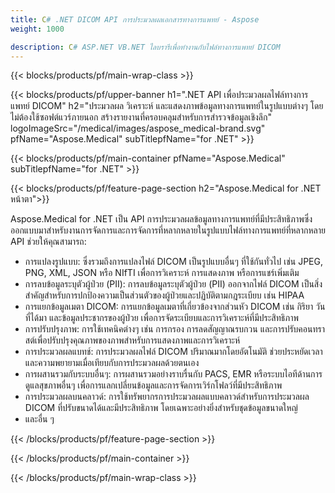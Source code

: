 ```yaml
---
title: C# .NET DICOM API การประมวลผลเอกสารทางการแพทย์ - Aspose 
weight: 1000

description: C# ASP.NET VB.NET ไลบรารีเพื่อทํางานกับไฟล์ทางการแพทย์ DICOM 
---
```


{{< blocks/products/pf/main-wrap-class >}}

{{< blocks/products/pf/upper-banner h1=".NET API เพื่อประมวลผลไฟล์ทางการแพทย์ DICOM" h2="ประมวลผล วิเคราะห์ และแสดงภาพข้อมูลทางการแพทย์ในรูปแบบต่างๆ โดยไม่ต้องใช้ซอฟต์แวร์ภายนอก สร้างรายงานที่ครอบคลุมสําหรับการสํารวจข้อมูลเชิงลึก" logoImageSrc="/medical/images/aspose_medical-brand.svg" pfName="Aspose.Medical" subTitlepfName="for .NET" >}}

{{< blocks/products/pf/main-container pfName="Aspose.Medical" subTitlepfName="for .NET" >}}

{{< blocks/products/pf/feature-page-section h2="Aspose.Medical for .NET หน้าตา">}}

<p>Aspose.Medical for .NET เป็น API การประมวลผลข้อมูลทางการแพทย์ที่มีประสิทธิภาพซึ่งออกแบบมาสําหรับงานการจัดการและการจัดการที่หลากหลายในรูปแบบไฟล์ทางการแพทย์ที่หลากหลาย API ช่วยให้คุณสามารถ:</p>

<ul>
<li>การแปลงรูปแบบ: ซึ่งรวมถึงการแปลงไฟล์ DICOM เป็นรูปแบบอื่นๆ ที่ใช้กันทั่วไป เช่น JPEG, PNG, XML, JSON หรือ NIfTI เพื่อการวิเคราะห์ การแสดงภาพ หรือการแชร์เพิ่มเติม</li>
<li>การลบข้อมูลระบุตัวผู้ป่วย (PII): การลบข้อมูลระบุตัวผู้ป่วย (PII) ออกจากไฟล์ DICOM เป็นสิ่งสําคัญสําหรับการปกป้องความเป็นส่วนตัวของผู้ป่วยและปฏิบัติตามกฎระเบียบ เช่น HIPAA</li>
<li>การแยกข้อมูลเมตา DICOM: การแยกข้อมูลเมตาที่เกี่ยวข้องจากส่วนหัว DICOM เช่น กิริยา วันที่ได้มา และข้อมูลประชากรของผู้ป่วย เพื่อการจัดระเบียบและการวิเคราะห์ที่มีประสิทธิภาพ</li>
<li>การปรับปรุงภาพ: การใช้เทคนิคต่างๆ เช่น การกรอง การลดสัญญาณรบกวน และการปรับคอนทราสต์เพื่อปรับปรุงคุณภาพของภาพสําหรับการแสดงภาพและการวิเคราะห์</li>
<li>การประมวลผลแบทช์: การประมวลผลไฟล์ DICOM ปริมาณมากโดยอัตโนมัติ ช่วยประหยัดเวลาและความพยายามเมื่อเทียบกับการประมวลผลด้วยตนเอง</li>
<li>การผสานรวมกับระบบอื่นๆ: การผสานรวมอย่างราบรื่นกับ PACS, EMR หรือระบบไอทีด้านการดูแลสุขภาพอื่นๆ เพื่อการแลกเปลี่ยนข้อมูลและการจัดการเวิร์กโฟลว์ที่มีประสิทธิภาพ</li>
<li>การประมวลผลบนคลาวด์: การใช้ทรัพยากรการประมวลผลแบบคลาวด์สําหรับการประมวลผล DICOM ที่ปรับขนาดได้และมีประสิทธิภาพ โดยเฉพาะอย่างยิ่งสําหรับชุดข้อมูลขนาดใหญ่</li>
<li>และอื่น ๆ</li>
</ul>

{{< /blocks/products/pf/feature-page-section >}}

{{< /blocks/products/pf/main-container >}}

{{< /blocks/products/pf/main-wrap-class >}}
